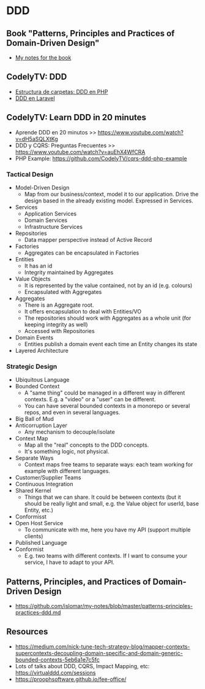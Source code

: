 # DDD

## Book "Patterns, Principles and Practices of Domain-Driven Design"
* [My notes for the book](patterns-principles-practices-ddd.md)

## CodelyTV: DDD
* [Estructura de carpetas: DDD en PHP](https://www.youtube.com/watch?v=UFnABp2s8Y0)
* [DDD en Laravel](https://www.youtube.com/watch?v=EInyOtPra44)


## CodelyTV: Learn DDD in 20 minutes
* Aprende DDD en 20 minutos >> https://www.youtube.com/watch?v=dH5aSQLXtKg
* DDD y CQRS: Preguntas Frecuentes >> https://www.youtube.com/watch?v=auEhX4WfCRA
* PHP Example: https://github.com/CodelyTV/cqrs-ddd-php-example

### Tactical Design
* Model-Driven Design
  - Map from our business/context, model it to our application. Drive the design based in the already existing model. Expressed in Services.
* Services
    - Application Services
    - Domain Services
    - Infrastructure Services
* Repositories
    - Data mapper perspective instead of Active Record
* Factories
    - Aggregates can be encapsulated in Factories
* Entities
    - It has an id
    - Integrity maintained by Aggregates
* Value Objects
    - It is represented by the value contained, not by an id (e.g. colours)
    - Encapsulated with Aggregates
* Aggregates
    - There is an Aggregate root.
    - It offers encapsulation to deal with Entities/VO
    - The repositories should work with Aggregates as a whole unit (for keeping integrity as well)
    - Accessed with Repositories
* Domain Events
    - Entities publish a domain event each time an Entity changes its state
* Layered Architecture 

### Strategic Design
* Ubiquitous Language
* Bounded Context
    - A "same thing" could be managed in a different way in different contexts. E.g. a "video" or a "user" can be different.
    - You can have several bounded contexts in a monorepo or several repos, and even in several languages.
* Big Ball of Mud
* Anticorruption Layer
    - Any mechanism to decouple/isolate
* Context Map
    - Map all the "real" concepts to the DDD concepts.
    - It's something logic, not physical.
* Separate Ways
    - Context maps free teams to separate ways: each team working for example with different languages.
* Customer/Supplier Teams
* Continuous Integration
* Shared Kernel
    - Things that we can share. It could be between contexts (but it should be really light and small, e.g. the Value object for userId, base Entity, etc.)
* Conformisst
* Open Host Service
    - To communicate with me, here you have my API (support multiple clients)
* Published Language
* Conformist
    - E.g. two teams with different contexts. If I want to consume your service, I have to adapt to your API.


## Patterns, Principles, and Practices of Domain-Driven Design
* https://github.com/islomar/my-notes/blob/master/patterns-principles-practices-ddd.md

## Resources
* https://medium.com/nick-tune-tech-strategy-blog/mapper-contexts-supercontexts-decoupling-domain-specific-and-domain-generic-bounded-contexts-5eb6a1e7c5fc
* Lots of talks about DDD, CQRS, Impact Mapping, etc: https://virtualddd.com/sessions
* https://proophsoftware.github.io/fee-office/
